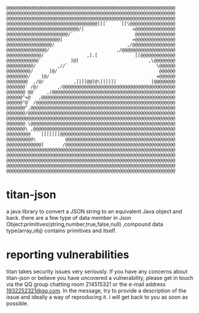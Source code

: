 ```
@@@@@@@@@@@@@@@@@@@@@@@@@@@@@@@@@@@@@@@@@@@@@@@@@@@@@@@@@@@@@@@
@@@@@@@@@@@@@@@@@@@@@@@@@@@@@@@@@@@@@@@@@@@@@@@@@@@@@@@@@@@@@@@
@@@@@@@@@@@@@@@@@@@@@@@@@@@@@@@@@@@@@@@@@@@@@@@@@@@@@@@@@@@@@@@
@@@@@@@@@@@@@@@@@@@@@@@@@@@@@@@@@@[[[`     [[\@@@@@@@@@@@@@@@@@
@@@@@@@@@@@@@@@@@@@@@@@@@@@/[                  =@@@@@@@@@@@@@@@
@@@@@@@@@@@@@@@@@@@@@@@/`                       @@@@@@@@@@@@@@@
@@@@@@@@@@@@@@@@@@@@[                          =@@@@@@@@@@@@@@@
@@@@@@@@@@@@@@@@@/                           ,/@@@@@@@@@@@@@@@@
@@@@@@@@@@@@@@@/                         ,/@@@@@@@@@@@@@@@@@@@@
@@@@@@@@@@@@@/                ,].[              [[@@@@@@@@@@@@@
@@@@@@@@@@@@`           ]@[                          ,\@@@@@@@@
@@@@@@@@@@/        ,//`                                 \@@@@@@
@@@@@@@@@/      ]@/                                      @@@@@@
@@@@@@@@/    ]@/                                        =@@@@@@
@@@@@@@@  ,/@/           ,]]]]@@]@\]]]]]]             ]@@@@@@@@
@@@@@@@` /@/       ,/@@@@@@@@@@@@@@@@@@@@@@@@@@@@@@@@@@@@@@@@@@
@@@@@@@ @@`    ,/@@@@@@@@@@@@@@@@@@@@@@@@@@@@@@@@@@@@@@@@@@@@@@
@@@@@@^=@   ,@@@@@@@@@@@@@@@@@@@@@@@@@@@@@@@@@@@@@@@@@@@@@@@@@@
@@@@@@^@` /@@@@@@@@@@@@@@@@@@@@@@@@@@@@@@@@@@@@@@@@@@@@@@@@@@@@
@@@@@@@^,@@@@@@@@@@@@@@@@@@@@@@@@@@@@@@@@@@@@@@@@@@@@@@@@@@@@@@
@@@@@@@/@@@@@@@@@@@@@@@@@@@@@@@@@@@@@@@@@@@@@@@@@@@@@@@@@@@@@@@
@@@@@@@@@@@@@@@@@@@@@@@@@@@@@@@@@@@@@@@@@@@@@@@@@@@@@@@@@@@@@@@
@@@@@@@.\@@@@@@@@@@@@@@@@@@@@@@@@@@@@@@@@@@@@@@@@@@@@@@@@@@@@@@
@@@@@@@\ ,@@@@@@@@@@@@@@@@@@@@@@@@@@@@@@@@@@@@@@@@@@@@@@@@@@@@@
@@@@@@@@@    [[[[[[[@@@@@@@@@@@@@@@@@@@@@@@@@@@@@@@@@@@@@@@@@@@
@@@@@@@@@@\           @@@@@@@@@@@@@@@@@@@@@@@@@@@@@@@@@@@@@@@@@
@@@@@@@@@@@@@]       /@@@@@@@@@@@@@@@@@@@@@@@@@@@@@@@@@@@@@@@@@
@@@@@@@@@@@@@@@@@@@@@@@@@@@@@@@@@@@@@@@@@@@@@@@@@@@@@@@@@@@@@@@
@@@@@@@@@@@@@@@@@@@@@@@@@@@@@@@@@@@@@@@@@@@@@@@@@@@@@@@@@@@@@@@
@@@@@@@@@@@@@@@@@@@@@@@@@@@@@@@@@@@@@@@@@@@@@@@@@@@@@@@@@@@@@@@
@@@@@@@@@@@@@@@@@@@@@@@@@@@@@@@@@@@@@@@@@@@@@@@@@@@@@@@@@@@@@@@
@@@@@@@@@@@@@@@@@@@@@@@@@@@@@@@@@@@@@@@@@@@@@@@@@@@@@@@@@@@@@@@
```

# titan-json

a java library  to convert a JSON string to an equivalent Java object  and back.  there are a few type of data member in Json Object:primitives(string,number,true,false,null) ,compound data type(array,obj) contains primitives and itself.



# reporting vulnerabilities

titan takes security issues very seriously. If you have any concerns about titan-json or believe you have uncovered a vulnerability, please get in touch via the QQ group chatting room 214515321 or the e-mail address 1932252321@qq.com. In the message, try to provide a description of the issue and ideally a way of reproducing it. i will get back to you as soon as possible.